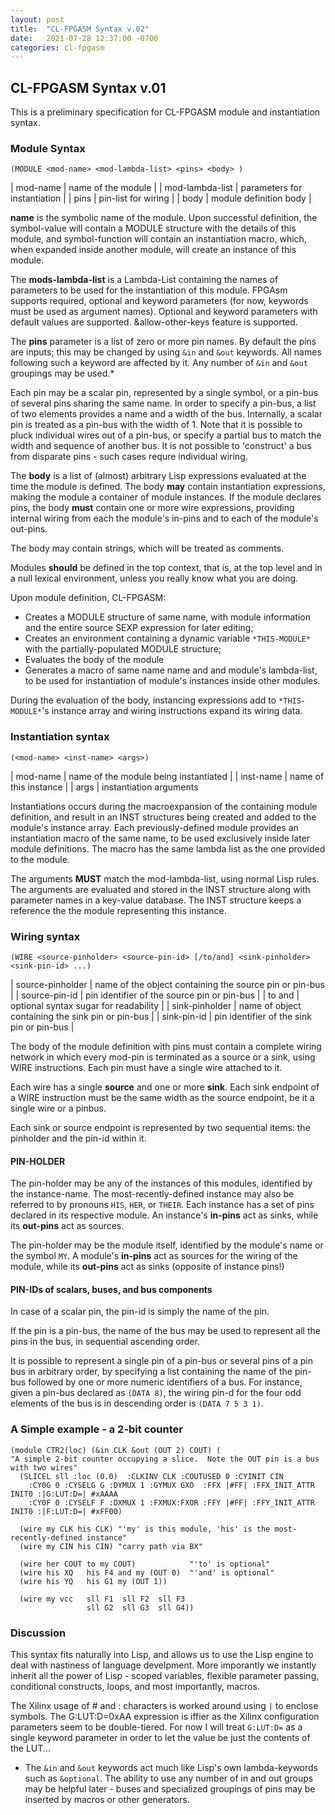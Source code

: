 ```yaml
---
layout: post
title:  "CL-FPGASM Syntax v.02"
date:   2021-07-28 12:37:00 -0700
categories: cl-fpgasm
---
```


## CL-FPGASM Syntax v.01

This is a preliminary specification for CL-FPGASM module and instantiation syntax.

### Module Syntax
```
(MODULE <mod-name> <mod-lambda-list> <pins> <body> )
```

| mod-name         | name of the module |
| mod-lambda-list  | parameters for instantiation |
| pins             | pin-list for wiring |
| body             | module definition body |

**name** is the symbolic name of the module.  Upon successful definition, the symbol-value will contain a MODULE structure with the details of this module, and symbol-function will contain an instantiation macro, which, when expanded inside another module, will create an instance of this module.

The **mods-lambda-list** is a Lambda-List containing the names of parameters to be used for the instantiation of this module.  FPGAsm supports required, optional and keyword parameters (for now, keywords must be used as argument names).  Optional and keyword parameters with default values are supported.  &allow-other-keys feature is supported.

The **pins** parameter is a list of zero or more pin names.  By default the pins are inputs; this may be changed by using `&in` and `&out` keywords.  All names following such a keyword are affected by it.  Any number of `&in` and `&out` groupings may be used.*

Each pin may be a scalar pin, represented by a single symbol, or a pin-bus of several pins sharing the same name.  In order to specify a pin-bus, a list of two elements provides a name and a width of the bus.  Internally, a scalar pin is treated as a pin-bus with the width of 1.
Note that it is possible to pluck individual wires out of a pin-bus, or specify a partial bus to match the width and sequence of another bus.  It is not possible to 'construct' a bus from disparate pins - such cases requre individual wiring.

The **body** is a list of (almost) arbitrary Lisp expressions evaluated at the time the module is defined.  The body **may** contain instantiation expressions, making the module a container of module instances.  If the module declares pins, the body **must** contain one or more wire expressions, providing internal wiring from each the module's in-pins and to each of the module's out-pins.

The body may contain strings, which will be treated as comments.

Modules **should** be defined in the top context, that is, at the top level and in a null lexical environment, unless you really know what you are doing.

Upon module definition, CL-FPGASM:
* Creates a MODULE structure of same name, with module information and the entire source SEXP expression for later editing;
* Creates an environment containing a dynamic variable `*THIS-MODULE*` with the partially-populated MODULE structure;
* Evaluates the body of the module
* Generates a macro of same name name and and module's lambda-list, to be used for instantiation of module's instances inside other modules.

During the evaluation of the body, instancing expressions add to `*THIS-MODULE*`'s instance array and wiring instructions expand its wiring data.  

### Instantiation syntax
```
(<mod-name> <inst-name> <args>)
```
| mod-name | name of the module being instantiated |
| inst-name | name of this instance |
| args | instantiation arguments

Instantiations occurs during the macroexpansion of the containing module definition, and result in an INST structures being created and added to the module's instance array.  Each previously-defined module provides an instantiation macro of the same name, to be used exclusively inside later module definitions.  The macro has the same lambda list as the one provided to the module.  

The arguments **MUST** match the mod-lambda-list, using normal Lisp rules.  The arguments are evaluated and stored in the INST structure along with parameter names in a key-value database.  The INST structure keeps a reference the the module representing this instance.

### Wiring syntax

```
(WIRE <source-pinholder> <source-pin-id> [/to/and] <sink-pinholder> <sink-pin-id> ...)
```  
| source-pinholder | name of the object containing the source pin or pin-bus |
| source-pin-id | pin identifier of the source pin or pin-bus |
| to and | optional syntax sugar for readability |
| sink-pinholder | name of object containing the sink pin or pin-bus |
| sink-pin-id | pin identifier of the sink pin or pin-bus |

The body of the module definition with pins must contain a complete wiring network in which every mod-pin is terminated as a source or a sink, using WIRE instructions.  Each pin must have a single wire attached to it.

Each wire has a single **source** and one or more **sink**.  Each sink endpoint of a WIRE instruction must be the same width as the source endpoint, be it a single wire or a pinbus.

Each sink or source endpoint is represented by two sequential items: the pinholder and the pin-id within it.

#### PIN-HOLDER

The pin-holder may be any of the instances of this modules, identified by the instance-name.  The most-recently-defined instance may also be referred to by pronouns `HIS`, `HER`, or `THEIR`.  Each instance has a set of pins declared in its respective module.  An instance's **in-pins** act as sinks, while its **out-pins** act as sources.

The pin-holder may be the module itself, identified by the module's name or the symbol `MY`.  A module's **in-pins** act as sources for the wiring of the module, while its **out-pins** act as sinks (opposite of instance pins!)

#### PIN-IDs of scalars, buses, and bus components

In case of a scalar pin, the pin-id is simply the name of the pin.

If the pin is a pin-bus, the name of the bus may be used to represent all the pins in the bus, in sequential ascending order.

It is possible to represent a single pin of a pin-bus or several pins of a pin bus in arbitrary order, by specifying a list containing the name of the pin-bus followed by one or more numeric identifiers of a bus.  For instance, given a pin-bus declared as `(DATA 8)`, the wiring pin-d for the four odd elements of the bus is in descending order is `(DATA 7 5 3 1)`.

### A Simple example - a 2-bit counter
```
(module CTR2(loc) (&in CLK &out (OUT 2) COUT) ( 
"A simple 2-bit counter occupying a slice.  Note the OUT pin is a bus with two wires"
  (SLICEL sll :loc (0.0)  :CLKINV CLK :COUTUSED 0 :CYINIT CIN 
    :CY0G 0 :CYSELG G :DYMUX 1 :GYMUX GXO  :FFX |#FF| :FFX_INIT_ATTR INIT0 :|G:LUT:D=| #xAAAA
    :CY0F 0 :CYSELF F :DXMUX 1 :FXMUX:FXOR :FFY |#FF| :FFY_INIT_ATTR INIT0 :|F:LUT:D=| #xFF00)

  (wire my CLK his CLK) "'my' is this module, 'his' is the most-recently-defined instance"
  (wire my CIN his CIN) "carry path via BX"

  (wire her COUT to my COUT)            "'to' is optional"
  (wire his XQ   his F4 and my (OUT 0)  "'and' is optional" 
  (wire his YQ   his G1 my (OUT 1)) 

  (wire my vcc   sll F1  sll F2  sll F3
                 sll G2  sll G3  sll G4))
```

### Discussion

This syntax fits naturally into Lisp, and allows us to use the Lisp engine to deal with nastiness of language develpment.  More imporantly we instantly inherit all the power of Lisp - scoped variables, flexible parameter passing, conditional constructs, loops, and most importantly, macros.

The Xilinx usage of # and : characters is worked around using `|` to enclose symbols.  The G:LUT:D=0xAA expression is iffier as the Xilinx configuration parameters seem to be double-tiered.  For now I will treat `G:LUT:D=` as a single keyword parameter in order to let the value be just the contents of the LUT...

* The `&in` and `&out` keywords act much like Lisp's own lambda-keywords such as `&optional`.  The ability to use any number of in and out groups may be helpful later - buses and specialized groupings of pins may be inserted by macros or other generators.




